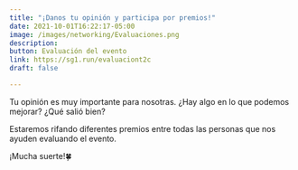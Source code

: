```yaml
---
title: "¡Danos tu opinión y participa por premios!"
date: 2021-10-01T16:22:17-05:00
image: /images/networking/Evaluaciones.png
description: 
button: Evaluación del evento
link: https://sg1.run/evaluaciont2c
draft: false

---
```


Tu opinión es muy importante para nosotras. ¿Hay algo en lo que podemos mejorar? ¿Qué salió bien?

Estaremos rifando diferentes premios entre todas las personas que nos ayuden evaluando el evento.

¡Mucha suerte!🍀
